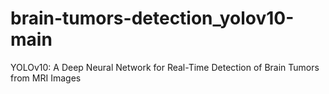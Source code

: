 # brain-tumors-detection_yolov10-main
YOLOv10: A Deep Neural Network for Real-Time Detection of Brain Tumors from MRI Images

